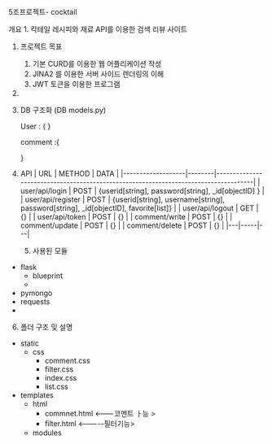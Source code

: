 5조프로젝트- cocktail

개요 1. 칵테일 레시피와 재료 API를 이용한 검색 리뷰 사이트

1. 프로젝트 목표

   1. 기본 CURD를 이용한 웹 어플리케이션 작성
   2. JINA2 를 이용한 서버 사이드 렌더링의 이해
   3. JWT 토큰을 이용한 프로그램
   <!-- 4. 필요한 기능을 올바르게 구현했나 -->

2.

3. DB 구조화 (DB models.py)

   User : {
   }

   comment :{

   }

4. API
   | URL | METHOD | DATA |
   |-------------------|--------|-------------------------------------------------------------------------------------|
   | user/api/login | POST | {userid[string], password[string], \_id[objectID] } |
   | user/api/register | POST | {userid[string], username[string], password[string], \_id[objectID], favorite[list]} |
   | user/api/logout | GET | {} |
   | user/api/token | POST | {} |
   | comment/write | POST | {} |
   | comment/update | POST | {} |
   | comment/delete | POST | {} |
   |---|-----|---|

   5. 사용된 모듈

- flask
  - blueprint
  -
- pymongo
- requests
-

6. 폴더 구조 및 설명

- static
  - css
    - comment.css
    - filter.css
    - index.css
    - list.css
- templates
  - html
    - commnet.html <---코멘트 ㅏ능 >
    - filter.html <-----필터기능>
  - modules
